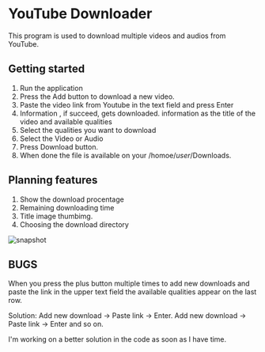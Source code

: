 # YouTube Downloader
This program is used to download multiple videos and audios from YouTube.

## Getting started
1. Run the application
2. Press the Add button to download a new video.
3. Paste the video link from Youtube in the text field and press Enter
4. Information , if succeed, gets downloaded. information as the title of the video and available qualities
5. Select the qualities you want to download
6. Select the Video or Audio
7. Press Download button.
8. When done the file is available on your /homoe/$user$/Downloads.


## Planning features
1. Show the download procentage
2. Remaining downloading time
3. Title image thumbimg.
4. Choosing the download directory

![snapshot](https://i.imgur.com/BSUPtr7.png)

## BUGS
When you press the plus button multiple times to add new downloads and paste the link in the upper text field the available qualities appear on the last row. 

Solution: Add new download -> Paste link -> Enter.  Add new download -> Paste link -> Enter and so on.

I'm working on a better solution in the code as soon as I have time.
